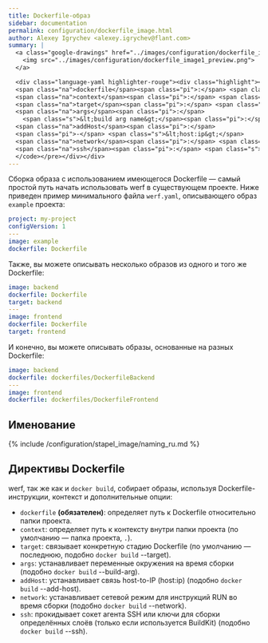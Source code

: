 ```yaml
---
title: Dockerfile-образ
sidebar: documentation
permalink: configuration/dockerfile_image.html
author: Alexey Igrychev <alexey.igrychev@flant.com>
summary: |
  <a class="google-drawings" href="../images/configuration/dockerfile_image1.png" data-featherlight="image">
    <img src="../images/configuration/dockerfile_image1_preview.png">
  </a>

  <div class="language-yaml highlighter-rouge"><div class="highlight"><pre class="highlight"><code><span class="na">image</span><span class="pi">:</span> <span class="s">&lt;image name... || ~&gt;</span>
  <span class="na">dockerfile</span><span class="pi">:</span> <span class="s">&lt;relative path&gt;</span>
  <span class="na">context</span><span class="pi">:</span> <span class="s">&lt;relative path&gt;</span>
  <span class="na">target</span><span class="pi">:</span> <span class="s">&lt;docker stage name&gt;</span>
  <span class="na">args</span><span class="pi">:</span>
    <span class="s">&lt;build arg name&gt;</span><span class="pi">:</span> <span class="s">&lt;value&gt;</span>
  <span class="na">addHost</span><span class="pi">:</span>
  <span class="pi">-</span> <span class="s">&lt;host:ip&gt;</span>
  <span class="na">network</span><span class="pi">:</span> <span class="s">&lt;string&gt;</span>
  <span class="na">ssh</span><span class="pi">:</span> <span class="s">&lt;string&gt;</span>
  </code></pre></div></div>
---
```


Сборка образа с использованием имеющегося Dockerfile — самый простой путь начать использовать werf в существующем проекте. Ниже приведен пример минимального файла `werf.yaml`, описывающего образ `example` проекта:

```yaml
project: my-project
configVersion: 1
---
image: example
dockerfile: Dockerfile
```

Также, вы можете описывать несколько образов из одного и того же Dockerfile:

```yaml
image: backend
dockerfile: Dockerfile
target: backend
---
image: frontend
dockerfile: Dockerfile
target: frontend
```

И конечно, вы можете описывать образы, основанные на разных Dockerfile:

```yaml
image: backend
dockerfile: dockerfiles/DockerfileBackend
---
image: frontend
dockerfile: dockerfiles/DockerfileFrontend
```

## Именование

{% include /configuration/stapel_image/naming_ru.md %}

## Директивы Dockerfile

werf, так же как и `docker build`, собирает образы, используя Dockerfile-инструкции, контекст и дополнительные опции:

- `dockerfile` **(обязателен)**: определяет путь к Dockerfile относительно папки проекта.
- `context`: определяет путь к контексту внутри папки проекта (по умолчанию — папка проекта, `.`).
- `target`: связывает конкретную стадию Dockerfile (по умолчанию — последнюю, подобно `docker build` \-\-target).
- `args`: устанавливает переменные окружения на время сборки (подобно `docker build` \-\-build-arg).
- `addHost`: устанавливает связь host-to-IP (host:ip) (подобно `docker build` \-\-add-host).
- `network`: устанавливает сетевой режим для инструкций RUN во время сборки (подобно `docker build` \-\-network).
- `ssh`: прокидывает сокет агента SSH или ключи для сборки определённых слоёв (только если используется BuildKit) (подобно `docker build` \-\-ssh).
